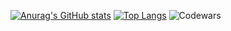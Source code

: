 [![Anurag's GitHub stats](https://github-readme-stats.vercel.app/api?username=Dacops&theme=onedark)](https://github.com/anuraghazra/github-readme-stats)
[![Top Langs](https://github-readme-stats.vercel.app/api/top-langs/?username=Dacops&&theme=onedark)](https://github.com/anuraghazra/github-readme-stats)
![Codewars](https://github.r2v.ch/codewars?user=Dacops)


